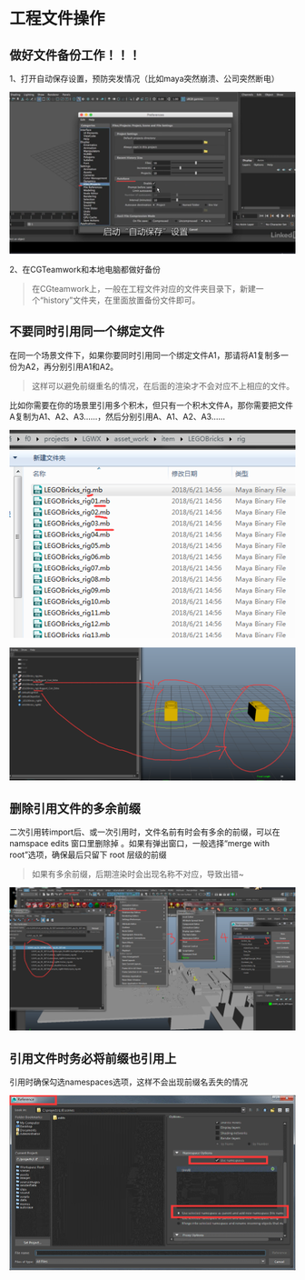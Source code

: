# 工程文件操作

## 做好文件备份工作！！！

1、打开自动保存设置，预防突发情况（比如maya突然崩溃、公司突然断电）

![&#x6253;&#x5F00;&#x201C;&#x81EA;&#x52A8;&#x4FDD;&#x5B58;&#x201D;&#x8BBE;&#x7F6E;](.gitbook/assets/zi-dong-bao-cun-she-zhi.png)

2、在CGTeamwork和本地电脑都做好备份

> 在CGteamwork上，一般在工程文件对应的文件夹目录下，新建一个“history”文件夹，在里面放置备份文件即可。

## 不要同时引用同一个绑定文件

在同一个场景文件下，如果你要同时引用同一个绑定文件A1，那请将A1复制多一份为A2，再分别引用A1和A2。

> 这样可以避免前缀重名的情况，在后面的渲染才不会对应不上相应的文件。

比如你需要在你的场景里引用多个积木，但只有一个积木文件A，那你需要把文件A复制为A1、A2、A3……，然后分别引用A、A1、A2、A3……

![&#x5C06;&#x540C;&#x4E2A;&#x7ED1;&#x5B9A;&#x6587;&#x4EF6;&#x590D;&#x5236;&#x6210;&#x591A;&#x4E2A;&#x6587;&#x4EF6;](.gitbook/assets/yin-yong-tong-ge-bang-ding-wen-jian-1.png)

![&#x5206;&#x522B;&#x5F15;&#x7528;&#x591A;&#x4E2A;&#x6587;&#x4EF6;&#xFF0C;&#x4F7F;&#x524D;&#x7F00;&#x4E0D;&#x540C;](.gitbook/assets/yin-yong-tong-ge-bang-ding-wen-jian-2.png)

## 删除引用文件的多余前缀

二次引用转import后、或一次引用时，文件名前有时会有多余的前缀，可以在namspace edits 窗口里删除掉 。如果有弹出窗口，一般选择“merge with root”选项，确保最后只留下 root 层级的前缀

> 如果有多余前缀，后期渲染时会出现名称不对应，导致出错~

![&#x5220;&#x9664;&#x5F15;&#x7528;&#x6587;&#x4EF6;&#x7684;&#x591A;&#x4F59;&#x524D;&#x7F00;](.gitbook/assets/shan-chu-duo-yu-qian-zhui.png)

## 引用文件时务必将前缀也引用上

引用时确保勾选namespaces选项，这样不会出现前缀名丢失的情况

![](.gitbook/assets/yin-yong-shi-gou-xuan-namespaces-xuan-xiang.png)
















